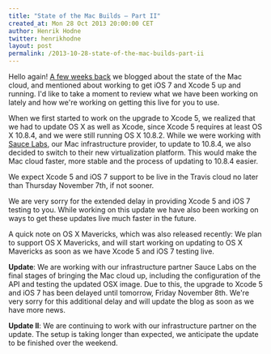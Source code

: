 ```yaml
---
title: "State of the Mac Builds – Part II"
created_at: Mon 28 Oct 2013 20:00:00 CET
author: Henrik Hodne
twitter: henrikhodne
layout: post
permalink: /2013-10-28-state-of-the-mac-builds-part-ii
---
```


Hello again! [A few weeks back](http://about.travis-ci.org/blog/2013-09-27-state-of-the-mac-builds/)
we blogged about the state of the Mac cloud, and mentioned about working to get
iOS 7 and Xcode 5 up and running. I'd like to take a moment to review what we
have been working on lately and how we're working on getting this live for you
to use.

When we first started to work on the upgrade to Xcode 5, we realized that we
had to update OS X as well as Xcode, since Xcode 5 requires at least OS X
10.8.4, and we were still running OS X 10.8.2. While we were working with
[Sauce Labs](https://saucelabs.com), our Mac infrastructure provider, to update
to 10.8.4, we also decided to switch to their new virtualization platform. This
would make the Mac cloud faster, more stable and the process of updating to
10.8.4 easier.

We expect Xcode 5 and iOS 7 support to be live in the Travis cloud no later
than Thursday November 7th, if not sooner.

We are very sorry for the extended delay in providing Xcode 5 and iOS 7 testing
to you. While working on this update we have also been working on ways to get
these updates live much faster in the future.

A quick note on OS X Mavericks, which was also released recently: We plan to
support OS X Mavericks, and will start working on updating to OS X Mavericks as
soon as we have Xcode 5 and iOS 7 testing live.

**Update**: We are working with our infrastructure partner Sauce Labs on the
final stages of bringing the Mac cloud up, including the configuration of the
API and testing the updated OSX image. Due to this, the upgrade to Xcode 5 and
iOS 7 has been delayed until tomorrow, Friday November 8th. We're very sorry
for this additional delay and will update the blog as soon as we have more
news.

**Update II**: We are continuing to work with our infrastructure partner on the
update. The setup is taking longer than expected, we anticipate the update to
be finished over the weekend.
